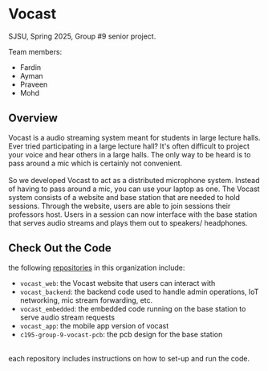 # Vocast

SJSU, Spring 2025, Group #9 senior project.

Team members:
- Fardin
- Ayman
- Praveen
- Mohd

## Overview
Vocast is a audio streaming system meant for students in large lecture halls. Ever tried participating in a large lecture hall? It's often difficult to project your voice and hear others in a large halls. The only way to be heard is to pass around
a mic which is certainly not convenient. 
<br> <br>
So we developed Vocast to act as a distributed microphone system. Instead of having to pass around a mic, you can use your laptop as one. The Vocast system consists of a website and base station that are needed to hold sessions. Through the website, 
users are able to join sessions their professors host. Users in a session can now interface with the base station that serves audio streams and plays them out to speakers/ headphones. 

## Check Out the Code
the following [repositories](https://github.com/orgs/cmpe195a-2024-25-group-9/repositories) in this organization include:
- `vocast_web`: the Vocast website that users can interact with
- `vocast_backend`: the backend code used to handle admin operations, IoT networking, mic stream forwarding, etc.
- `vocast_embedded`: the embedded code running on the base station to serve audio stream requests
- `vocast_app`: the mobile app version of vocast
- `c195-group-9-vocast-pcb`: the pcb design for the base station
<br>
each repository includes instructions on how to set-up and run the code.
